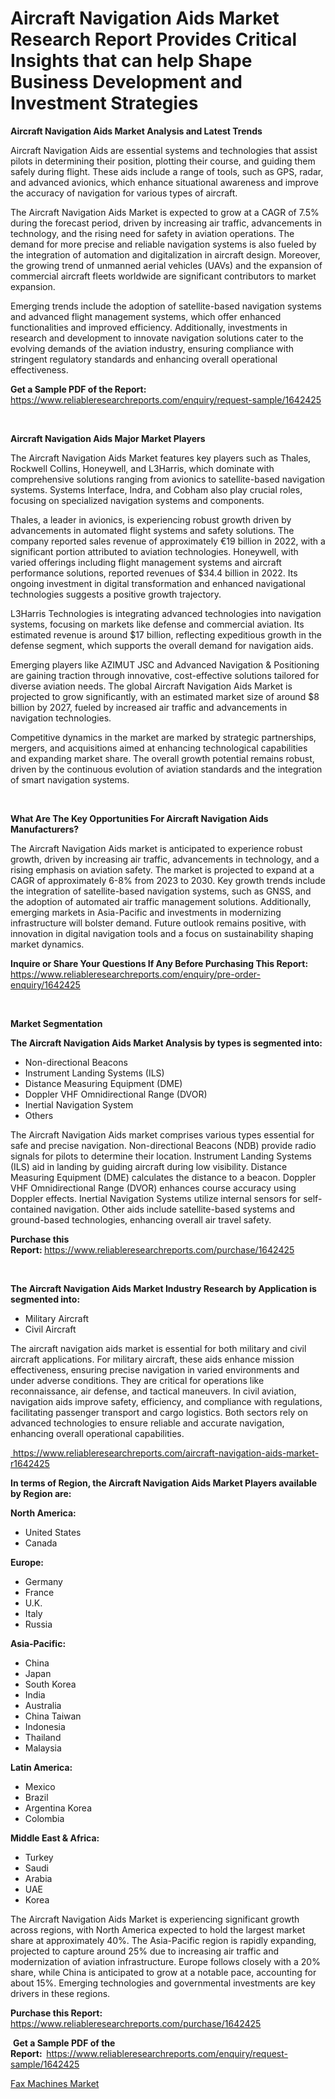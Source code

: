 <p><h1>Aircraft Navigation Aids Market Research Report Provides Critical Insights that can help Shape Business Development and Investment Strategies</h1></p><p><strong>Aircraft Navigation Aids Market Analysis and Latest Trends</strong></p>
<p><p>Aircraft Navigation Aids are essential systems and technologies that assist pilots in determining their position, plotting their course, and guiding them safely during flight. These aids include a range of tools, such as GPS, radar, and advanced avionics, which enhance situational awareness and improve the accuracy of navigation for various types of aircraft.</p><p>The Aircraft Navigation Aids Market is expected to grow at a CAGR of 7.5% during the forecast period, driven by increasing air traffic, advancements in technology, and the rising need for safety in aviation operations. The demand for more precise and reliable navigation systems is also fueled by the integration of automation and digitalization in aircraft design. Moreover, the growing trend of unmanned aerial vehicles (UAVs) and the expansion of commercial aircraft fleets worldwide are significant contributors to market expansion.</p><p>Emerging trends include the adoption of satellite-based navigation systems and advanced flight management systems, which offer enhanced functionalities and improved efficiency. Additionally, investments in research and development to innovate navigation solutions cater to the evolving demands of the aviation industry, ensuring compliance with stringent regulatory standards and enhancing overall operational effectiveness.</p></p>
<p><strong>Get a Sample PDF of the Report:&nbsp;</strong> <a href="https://www.reliableresearchreports.com/enquiry/request-sample/1642425?utm_campaign=2298&utm_medium=2&utm_source=Github&utm_content=ia&utm_term=11042025&utm_id=aircraft-navigation-aids">https://www.reliableresearchreports.com/enquiry/request-sample/1642425</a></p>
<p>&nbsp;</p>
<p><strong>Aircraft Navigation Aids Major Market Players</strong></p>
<p><p>The Aircraft Navigation Aids Market features key players such as Thales, Rockwell Collins, Honeywell, and L3Harris, which dominate with comprehensive solutions ranging from avionics to satellite-based navigation systems. Systems Interface, Indra, and Cobham also play crucial roles, focusing on specialized navigation systems and components. </p><p>Thales, a leader in avionics, is experiencing robust growth driven by advancements in automated flight systems and safety solutions. The company reported sales revenue of approximately €19 billion in 2022, with a significant portion attributed to aviation technologies. Honeywell, with varied offerings including flight management systems and aircraft performance solutions, reported revenues of $34.4 billion in 2022. Its ongoing investment in digital transformation and enhanced navigational technologies suggests a positive growth trajectory.</p><p>L3Harris Technologies is integrating advanced technologies into navigation systems, focusing on markets like defense and commercial aviation. Its estimated revenue is around $17 billion, reflecting expeditious growth in the defense segment, which supports the overall demand for navigation aids.</p><p>Emerging players like AZIMUT JSC and Advanced Navigation & Positioning are gaining traction through innovative, cost-effective solutions tailored for diverse aviation needs. The global Aircraft Navigation Aids Market is projected to grow significantly, with an estimated market size of around $8 billion by 2027, fueled by increased air traffic and advancements in navigation technologies.</p><p>Competitive dynamics in the market are marked by strategic partnerships, mergers, and acquisitions aimed at enhancing technological capabilities and expanding market share. The overall growth potential remains robust, driven by the continuous evolution of aviation standards and the integration of smart navigation systems.</p></p>
<p>&nbsp;</p>
<p><strong>What Are The Key Opportunities For Aircraft Navigation Aids Manufacturers?</strong></p>
<p><p>The Aircraft Navigation Aids market is anticipated to experience robust growth, driven by increasing air traffic, advancements in technology, and a rising emphasis on aviation safety. The market is projected to expand at a CAGR of approximately 6-8% from 2023 to 2030. Key growth trends include the integration of satellite-based navigation systems, such as GNSS, and the adoption of automated air traffic management solutions. Additionally, emerging markets in Asia-Pacific and investments in modernizing infrastructure will bolster demand. Future outlook remains positive, with innovation in digital navigation tools and a focus on sustainability shaping market dynamics.</p></p>
<p><strong>Inquire or Share Your Questions If Any Before Purchasing This Report:</strong> <a href="https://www.reliableresearchreports.com/enquiry/pre-order-enquiry/1642425?utm_campaign=2298&utm_medium=2&utm_source=Github&utm_content=ia&utm_term=11042025&utm_id=aircraft-navigation-aids">https://www.reliableresearchreports.com/enquiry/pre-order-enquiry/1642425</a></p>
<p>&nbsp;</p>
<p><strong>Market Segmentation</strong></p>
<p><strong>The Aircraft Navigation Aids Market Analysis by types is segmented into:</strong></p>
<p><ul><li>Non-directional Beacons</li><li>Instrument Landing Systems (ILS)</li><li>Distance Measuring Equipment (DME)</li><li>Doppler VHF Omnidirectional Range (DVOR)</li><li>Inertial Navigation System</li><li>Others</li></ul></p>
<p><p>The Aircraft Navigation Aids market comprises various types essential for safe and precise navigation. Non-directional Beacons (NDB) provide radio signals for pilots to determine their location. Instrument Landing Systems (ILS) aid in landing by guiding aircraft during low visibility. Distance Measuring Equipment (DME) calculates the distance to a beacon. Doppler VHF Omnidirectional Range (DVOR) enhances course accuracy using Doppler effects. Inertial Navigation Systems utilize internal sensors for self-contained navigation. Other aids include satellite-based systems and ground-based technologies, enhancing overall air travel safety.</p></p>
<p><strong>Purchase this Report:&nbsp;</strong><a href="https://www.reliableresearchreports.com/purchase/1642425?utm_campaign=2298&utm_medium=2&utm_source=Github&utm_content=ia&utm_term=11042025&utm_id=aircraft-navigation-aids">https://www.reliableresearchreports.com/purchase/1642425</a></p>
<p>&nbsp;</p>
<p><strong>The Aircraft Navigation Aids Market Industry Research by Application is segmented into:</strong></p>
<p><ul><li>Military Aircraft</li><li>Civil Aircraft</li></ul></p>
<p><p>The aircraft navigation aids market is essential for both military and civil aircraft applications. For military aircraft, these aids enhance mission effectiveness, ensuring precise navigation in varied environments and under adverse conditions. They are critical for operations like reconnaissance, air defense, and tactical maneuvers. In civil aviation, navigation aids improve safety, efficiency, and compliance with regulations, facilitating passenger transport and cargo logistics. Both sectors rely on advanced technologies to ensure reliable and accurate navigation, enhancing overall operational capabilities.</p></p>
<p><a href="https://www.reliableresearchreports.com/aircraft-navigation-aids-market-r1642425?utm_campaign=2298&utm_medium=2&utm_source=Github&utm_content=ia&utm_term=11042025&utm_id=aircraft-navigation-aids">&nbsp;https://www.reliableresearchreports.com/aircraft-navigation-aids-market-r1642425</a></p>
<p><strong>In terms of Region, the Aircraft Navigation Aids Market Players available by Region are:</strong></p>
<p>
    <p> <strong> North America: </strong>
        <ul>
            <li>United States</li>
            <li>Canada</li>
        </ul>
        </p> 
    <p> <strong> Europe: </strong>
        <ul>
            <li>Germany</li>
            <li>France</li>
            <li>U.K.</li>
            <li>Italy</li>
            <li>Russia</li>
        </ul>
        </p> 
    <p> <strong> Asia-Pacific: </strong>
        <ul>
            <li>China</li>
            <li>Japan</li>
            <li>South Korea</li>
            <li>India</li>
            <li>Australia</li>
            <li>China Taiwan</li>
            <li>Indonesia</li>
            <li>Thailand</li>
            <li>Malaysia</li>
        </ul>
        </p> 
    <p> <strong> Latin America: </strong>
        <ul>
            <li>Mexico</li>
            <li>Brazil</li>
            <li>Argentina Korea</li>
            <li>Colombia</li>
        </ul>
        </p> 
    <p> <strong> Middle East & Africa: </strong>
        <ul>
            <li>Turkey</li>
            <li>Saudi</li>
            <li>Arabia</li>
            <li>UAE</li>
            <li>Korea</li>
        </ul>
    </p>
    </p>
<p><p>The Aircraft Navigation Aids Market is experiencing significant growth across regions, with North America expected to hold the largest market share at approximately 40%. The Asia-Pacific region is rapidly expanding, projected to capture around 25% due to increasing air traffic and modernization of aviation infrastructure. Europe follows closely with a 20% share, while China is anticipated to grow at a notable pace, accounting for about 15%. Emerging technologies and governmental investments are key drivers in these regions.</p></p>
<p><strong>Purchase this Report: </strong><a href="https://www.reliableresearchreports.com/purchase/1642425?utm_campaign=2298&utm_medium=2&utm_source=Github&utm_content=ia&utm_term=11042025&utm_id=aircraft-navigation-aids">https://www.reliableresearchreports.com/purchase/1642425</a></p>
<p>&nbsp;<strong>Get a Sample PDF of the Report:&nbsp;&nbsp;</strong><a href="https://www.reliableresearchreports.com/enquiry/request-sample/1642425?utm_campaign=2298&utm_medium=2&utm_source=Github&utm_content=ia&utm_term=11042025&utm_id=aircraft-navigation-aids">https://www.reliableresearchreports.com/enquiry/request-sample/1642425</a></p>
<p><strong></strong></p>
<p><p><a href="https://github.com/hervedeidadw/Market-Research-Report-List-1/blob/main/fax-machines-market.md?utm_campaign=2298&utm_medium=2&utm_source=Github&utm_content=ia&utm_term=11042025&utm_id=aircraft-navigation-aids">Fax Machines Market</a></p></p>